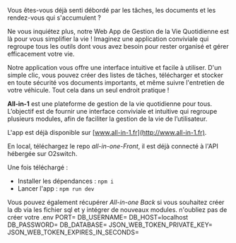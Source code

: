 Vous êtes-vous déjà senti débordé par les tâches, les documents et les rendez-vous qui s'accumulent ?

Ne vous inquiétez plus, notre Web App de Gestion de la Vie Quotidienne est là pour vous simplifier la vie ! Imaginez une application conviviale qui regroupe tous les outils dont vous avez besoin pour rester organisé et gérer efficacement votre vie.

Notre application vous offre une interface intuitive et facile à utiliser. D'un simple clic, vous pouvez créer des listes de tâches, télécharger et stocker en toute sécurité vos documents importants, et même suivre l'entretien de votre véhicule. Tout cela dans un seul endroit pratique ! 

**All-in-1** est une plateforme de gestion de la vie quotidienne pour tous. L’objectif est de fournir une interface conviviale et intuitive qui regroupe plusieurs modules, afin de faciliter la gestion de la vie de l’utilisateur.

L'app est déjà disponible sur [www.all-in-1.fr](http://www.all-in-1.fr).

En local, téléchargez le repo *all-in-one-Front*, il est déjà connecté à l'API hébergée sur O2switch.

Une fois téléchargé :
- Installer les dépendances : `npm i`
- Lancer l'app : `npm run dev`

Vous pouvez également récupérer *All-in-one Back* si vous souhaitez créer la db via les fichier sql et y intégrer de nouveaux modules.
n'oubliez pas de créer votre .env
PORT=
DB_USERNAME=
DB_HOST=localhost
DB_PASSWORD=
DB_DATABASE=
JSON_WEB_TOKEN_PRIVATE_KEY=
JSON_WEB_TOKEN_EXPIRES_IN_SECONDS=
